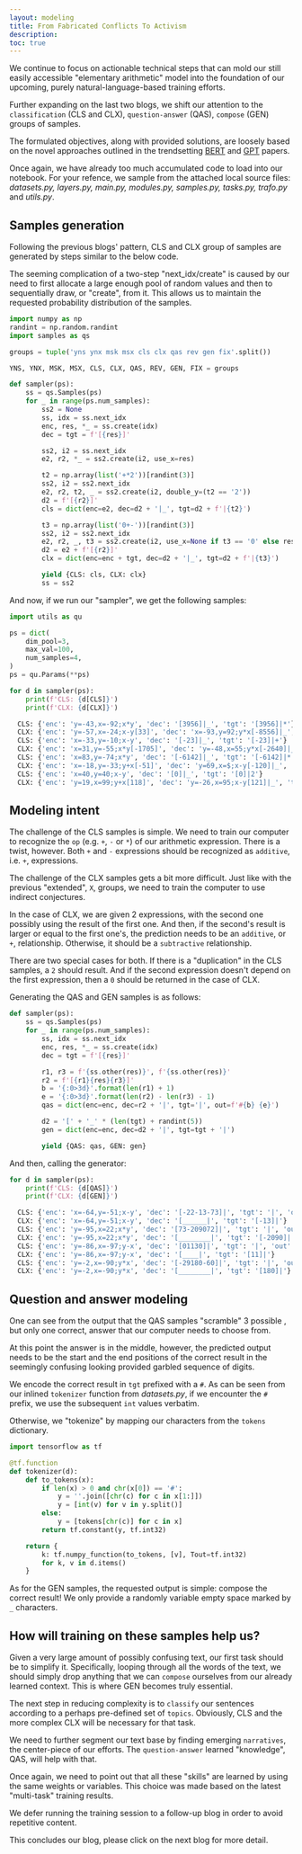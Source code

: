 ```yaml
---
layout: modeling
title: From Fabricated Conflicts To Activism
description: 
toc: true
---
```


We continue to focus on actionable technical steps that can mold our still easily accessible "elementary arithmetic" model into the foundation of our upcoming, purely natural-language-based training efforts.

Further expanding on the last two blogs, we shift our attention to the `classification` (CLS and CLX), `question-answer` (QAS), `compose` (GEN) groups of samples.

The formulated objectives, along with provided solutions, are loosely based on the novel approaches outlined in the trendsetting [BERT](https://arxiv.org/pdf/1810.04805.pdf) and [GPT](https://s3-us-west-2.amazonaws.com/openai-assets/research-covers/language-unsupervised/language_understanding_paper.pdf) papers.

Once again, we have already too much accumulated code to load into our notebook. For your refence, we sample from the attached local source files: _datasets.py, layers.py, main.py, modules.py, samples.py, tasks.py, trafo.py_ and _utils.py_.

## Samples generation

Following the previous blogs' pattern, CLS and CLX group of samples are generated by steps similar to the below code.

The seeming complication of a two-step "next_idx/create" is caused by our need to first allocate a large enough pool of random values and then to sequentially draw, or "create", from it. This allows us to maintain the requested probability distribution of the samples.

```python
import numpy as np
randint = np.random.randint
import samples as qs

groups = tuple('yns ynx msk msx cls clx qas rev gen fix'.split())

YNS, YNX, MSK, MSX, CLS, CLX, QAS, REV, GEN, FIX = groups

def sampler(ps):
    ss = qs.Samples(ps)
    for _ in range(ps.num_samples):
        ss2 = None
        ss, idx = ss.next_idx
        enc, res, *_ = ss.create(idx)
        dec = tgt = f'[{res}]'

        ss2, i2 = ss.next_idx
        e2, r2, *_ = ss2.create(i2, use_x=res)

        t2 = np.array(list('+*2'))[randint(3)]
        ss2, i2 = ss2.next_idx
        e2, r2, t2, _ = ss2.create(i2, double_y=(t2 == '2'))
        d2 = f'[{r2}]'
        cls = dict(enc=e2, dec=d2 + '|_', tgt=d2 + f'|{t2}')

        t3 = np.array(list('0+-'))[randint(3)]
        ss2, i2 = ss2.next_idx
        e2, r2, _, t3 = ss2.create(i2, use_x=None if t3 == '0' else res)
        d2 = e2 + f'[{r2}]'
        clx = dict(enc=enc + tgt, dec=d2 + '|_', tgt=d2 + f'|{t3}')

        yield {CLS: cls, CLX: clx}
        ss = ss2
```

And now, if we run our "sampler", we get the following samples:

```python
import utils as qu

ps = dict(
    dim_pool=3,
    max_val=100,
    num_samples=4,
)
ps = qu.Params(**ps)

for d in sampler(ps):
    print(f'CLS: {d[CLS]}')
    print(f'CLX: {d[CLX]}')
```

  ```sh
    CLS: {'enc': 'y=-43,x=-92;x*y', 'dec': '[3956]|_', 'tgt': '[3956]|*'}
    CLX: {'enc': 'y=-57,x=-24;x-y[33]', 'dec': 'x=-93,y=92;y*x[-8556]|_', 'tgt': 'x=-93,y=92;y*x[-8556]|0'}
    CLS: {'enc': 'x=-33,y=-10;x-y', 'dec': '[-23]|_', 'tgt': '[-23]|+'}
    CLX: {'enc': 'x=31,y=-55;x*y[-1705]', 'dec': 'y=-48,x=55;y*x[-2640]|_', 'tgt': 'y=-48,x=55;y*x[-2640]|0'}
    CLS: {'enc': 'x=83,y=-74;x*y', 'dec': '[-6142]|_', 'tgt': '[-6142]|*'}
    CLX: {'enc': 'x=-18,y=-33;y+x[-51]', 'dec': 'y=69,x=$;x-y[-120]|_', 'tgt': 'y=69,x=$;x-y[-120]|-'}
    CLS: {'enc': 'x=40,y=40;x-y', 'dec': '[0]|_', 'tgt': '[0]|2'}
    CLX: {'enc': 'y=19,x=99;y+x[118]', 'dec': 'y=-26,x=95;x-y[121]|_', 'tgt': 'y=-26,x=95;x-y[121]|0'}
  ```

## Modeling intent

The challenge of the CLS samples is simple. We need to train our computer to recognize the `op` (e.g. `+`, `-` or `*`) of our arithmetic expression. There is a twist, however. Both `+` and `-` expressions should be recognized as `additive`, i.e. `+`, expressions.

The challenge of the CLX samples gets a bit more difficult. Just like with the previous "extended", `X`, groups, we need to train the computer to use indirect conjectures.

In the case of CLX, we are given 2 expressions, with the second one possibly using the result of the first one. And then, if the second's result is larger or equal to the first one's, the prediction needs to be an `additive`, or `+`, relationship. Otherwise, it should be a `subtractive` relationship.

There are two special cases for both. If there is a "duplication" in the CLS samples, a `2` should result. And if the second expression doesn't depend on the first expression, then a `0` should be returned in the case of CLX.

Generating the QAS and GEN samples is as follows:

```python
def sampler(ps):
    ss = qs.Samples(ps)
    for _ in range(ps.num_samples):
        ss, idx = ss.next_idx
        enc, res, *_ = ss.create(idx)
        dec = tgt = f'[{res}]'

        r1, r3 = f'{ss.other(res)}', f'{ss.other(res)}'
        r2 = f'[{r1}{res}{r3}]'
        b = '{:0>3d}'.format(len(r1) + 1)
        e = '{:0>3d}'.format(len(r2) - len(r3) - 1)
        qas = dict(enc=enc, dec=r2 + '|', tgt='|', out=f'#{b} {e}')

        d2 = '[' + '_' * (len(tgt) + randint(5))
        gen = dict(enc=enc, dec=d2 + '|', tgt=tgt + '|')

        yield {QAS: qas, GEN: gen}
```

And then, calling the generator:

```python
for d in sampler(ps):
    print(f'CLS: {d[QAS]}')
    print(f'CLX: {d[GEN]}')
```

  ```sh
    CLS: {'enc': 'x=-64,y=-51;x-y', 'dec': '[-22-13-73]|', 'tgt': '|', 'out': '#004 007'}
    CLX: {'enc': 'x=-64,y=-51;x-y', 'dec': '[______|', 'tgt': '[-13]|'}
    CLS: {'enc': 'y=-95,x=22;x*y', 'dec': '[73-209072]|', 'tgt': '|', 'out': '#003 008'}
    CLX: {'enc': 'y=-95,x=22;x*y', 'dec': '[________|', 'tgt': '[-2090]|'}
    CLS: {'enc': 'y=-86,x=-97;y-x', 'dec': '[01130]|', 'tgt': '|', 'out': '#002 004'}
    CLX: {'enc': 'y=-86,x=-97;y-x', 'dec': '[____|', 'tgt': '[11]|'}
    CLS: {'enc': 'y=-2,x=-90;y*x', 'dec': '[-29180-60]|', 'tgt': '|', 'out': '#004 007'}
    CLX: {'enc': 'y=-2,x=-90;y*x', 'dec': '[________|', 'tgt': '[180]|'}
  ```

## Question and answer modeling

One can see from the output that the QAS samples "scramble" 3 possible , but only one correct, answer that our computer needs to choose from.

At this point the answer is in the middle, however, the predicted output needs to be the start and the end positions of the correct result in the seemingly confusing looking provided garbled sequence of digits.

We encode the correct result in `tgt` prefixed with a `#`. As can be seen from our inlined `tokenizer` function from _datasets.py_, if we encounter the `#` prefix, we use the subsequent `int` values verbatim.

Otherwise, we "tokenize" by mapping our characters from the `tokens` dictionary.

```python
import tensorflow as tf

@tf.function
def tokenizer(d):
    def to_tokens(x):
        if len(x) > 0 and chr(x[0]) == '#':
            y = ''.join([chr(c) for c in x[1:]])
            y = [int(v) for v in y.split()]
        else:
            y = [tokens[chr(c)] for c in x]
        return tf.constant(y, tf.int32)

    return {
        k: tf.numpy_function(to_tokens, [v], Tout=tf.int32)
        for k, v in d.items()
    }
```

As for the GEN samples, the requested output is simple: compose the correct result! We only provide a randomly variable empty space marked by `_` characters.

## How will training on these samples help us?

Given a very large amount of possibly confusing text, our first task should be to simplify it. Specifically, looping through all the words of the text, we should simply drop anything that we can `compose` ourselves from our already learned context. This is where GEN becomes truly essential.

The next step in reducing complexity is to `classify` our sentences according to a perhaps pre-defined set of `topics`. Obviously, CLS and the more complex CLX will be necessary for that task.

We need to further segment our text base by finding emerging `narratives`, the center-piece of our efforts. The `question-answer` learned "knowledge", QAS, will help with that.

Once again, we need to point out that all these "skills" are learned by using the same weights or variables. This choice was made based on the latest "multi-task" training results.

We defer running the training session to a follow-up blog in order to avoid repetitive content.

This concludes our blog, please click on the next blog for more detail.
